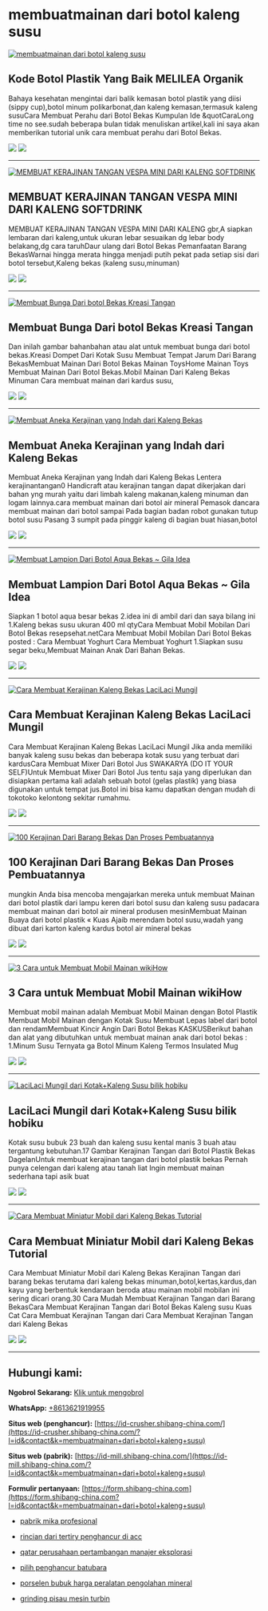 # membuatmainan dari botol kaleng susu

<a href="https://swt.shibang-china.com/?l=id&img&k=membuatmainan+dari+botol+kaleng+susu" target="_blank">![membuatmainan dari botol kaleng susu](http://static.shibang-china.com/all-800x300/944.jpg)</a>

## Kode Botol Plastik Yang Baik MELILEA Organik
Bahaya kesehatan mengintai dari balik kemasan botol plastik yang diisi (sippy cup),botol minum polikarbonat,dan kaleng kemasan,termasuk kaleng susuCara Membuat Perahu dari Botol Bekas Kumpulan Ide &quotCaraLong time no see.sudah beberapa bulan tidak menuliskan artikel,kali ini saya akan memberikan tutorial unik cara membuat perahu dari Botol Bekas.


<a href="https://whatsapp.shibangsoft.com/WhatsApp.php" target="_blank" title="WhatsApp">![](http://static.shibang-china.com/icon/whatsapp.png)</a> <a href="https://swt.shibang-china.com/?l=id&icon&k=membuatmainan+dari+botol+kaleng+susu" target="_blank">![](http://static.shibang-china.com/icon/chat-id.png)</a>

---

<a href="https://swt.shibang-china.com/?l=id&img&k=membuatmainan+dari+botol+kaleng+susu" target="_blank">![MEMBUAT KERAJINAN TANGAN VESPA MINI DARI KALENG SOFTDRINK](http://static.shibang-china.com/all-800x300/553.jpg)</a>

## MEMBUAT KERAJINAN TANGAN VESPA MINI DARI KALENG SOFTDRINK
MEMBUAT KERAJINAN TANGAN VESPA MINI DARI KALENG gbr,A siapkan lembaran dari kaleng,untuk ukuran lebar sesuaikan dg lebar body belakang,dg cara taruhDaur ulang dari Botol Bekas Pemanfaatan Barang BekasWarnai hingga merata hingga menjadi putih pekat pada setiap sisi dari botol tersebut,Kaleng bekas (kaleng susu,minuman)


<a href="https://whatsapp.shibangsoft.com/WhatsApp.php" target="_blank" title="WhatsApp">![](http://static.shibang-china.com/icon/whatsapp.png)</a> <a href="https://swt.shibang-china.com/?l=id&icon&k=membuatmainan+dari+botol+kaleng+susu" target="_blank">![](http://static.shibang-china.com/icon/chat-id.png)</a>

---

<a href="https://swt.shibang-china.com/?l=id&img&k=membuatmainan+dari+botol+kaleng+susu" target="_blank">![Membuat Bunga Dari botol Bekas Kreasi Tangan](http://static.shibang-china.com/all-800x300/118.jpg)</a>

## Membuat Bunga Dari botol Bekas Kreasi Tangan
Dan inilah gambar bahanbahan atau alat untuk membuat bunga dari botol bekas.Kreasi Dompet Dari Kotak Susu Membuat Tempat Jarum Dari Barang BekasMembuat Mainan Dari Botol Bekas Mainan ToysHome Mainan Toys Membuat Mainan Dari Botol Bekas.Mobil Mainan Dari Kaleng Bekas Minuman Cara membuat mainan dari kardus susu,


<a href="https://whatsapp.shibangsoft.com/WhatsApp.php" target="_blank" title="WhatsApp">![](http://static.shibang-china.com/icon/whatsapp.png)</a> <a href="https://swt.shibang-china.com/?l=id&icon&k=membuatmainan+dari+botol+kaleng+susu" target="_blank">![](http://static.shibang-china.com/icon/chat-id.png)</a>

---

<a href="https://swt.shibang-china.com/?l=id&img&k=membuatmainan+dari+botol+kaleng+susu" target="_blank">![Membuat Aneka Kerajinan yang Indah dari Kaleng Bekas](http://static.shibang-china.com/all-800x300/1405.jpg)</a>

## Membuat Aneka Kerajinan yang Indah dari Kaleng Bekas
Membuat Aneka Kerajinan yang Indah dari Kaleng Bekas Lentera kerajinantangan0 Handicraft atau kerajinan tangan dapat dikerjakan dari bahan yng murah yaitu dari limbah kaleng makanan,kaleng minuman dan logam lainnya.cara membuat mainan dari botol air mineral Pemasok dancara membuat mainan dari botol sampai Pada bagian badan robot gunakan tutup botol susu Pasang 3 sumpit pada pinggir kaleng di bagian buat hiasan,botol


<a href="https://whatsapp.shibangsoft.com/WhatsApp.php" target="_blank" title="WhatsApp">![](http://static.shibang-china.com/icon/whatsapp.png)</a> <a href="https://swt.shibang-china.com/?l=id&icon&k=membuatmainan+dari+botol+kaleng+susu" target="_blank">![](http://static.shibang-china.com/icon/chat-id.png)</a>

---

<a href="https://swt.shibang-china.com/?l=id&img&k=membuatmainan+dari+botol+kaleng+susu" target="_blank">![Membuat Lampion Dari Botol Aqua Bekas ~ Gila Idea](http://static.shibang-china.com/all-800x300/198.jpg)</a>

## Membuat Lampion Dari Botol Aqua Bekas ~ Gila Idea
Siapkan 1 botol aqua besar bekas 2.idea ini di ambil dari dan saya bilang ini 1.Kaleng bekas susu ukuran 400 ml qtyCara Membuat Mobil Mobilan Dari Botol Bekas resepsehat.netCara Membuat Mobil Mobilan Dari Botol Bekas posted : Cara Membuat Yoghurt Cara Membuat Yoghurt 1.Siapkan susu segar beku,Membuat Mainan Anak Dari Bahan Bekas.


<a href="https://whatsapp.shibangsoft.com/WhatsApp.php" target="_blank" title="WhatsApp">![](http://static.shibang-china.com/icon/whatsapp.png)</a> <a href="https://swt.shibang-china.com/?l=id&icon&k=membuatmainan+dari+botol+kaleng+susu" target="_blank">![](http://static.shibang-china.com/icon/chat-id.png)</a>

---

<a href="https://swt.shibang-china.com/?l=id&img&k=membuatmainan+dari+botol+kaleng+susu" target="_blank">![Cara Membuat Kerajinan Kaleng Bekas LaciLaci Mungil](http://static.shibang-china.com/all-800x300/950.jpg)</a>

## Cara Membuat Kerajinan Kaleng Bekas LaciLaci Mungil
Cara Membuat Kerajinan Kaleng Bekas LaciLaci Mungil Jika anda memiliki banyak kaleng susu bekas dan beberapa kotak susu yang terbuat dari kardusCara Membuat Mixer Dari Botol Jus SWAKARYA (DO IT YOUR SELF)Untuk Membuat Mixer Dari Botol Jus tentu saja yang diperlukan dan disiapkan pertama kali adalah sebuah botol (gelas plastik) yang biasa digunakan untuk tempat jus.Botol ini bisa kamu dapatkan dengan mudah di tokotoko kelontong sekitar rumahmu.


<a href="https://whatsapp.shibangsoft.com/WhatsApp.php" target="_blank" title="WhatsApp">![](http://static.shibang-china.com/icon/whatsapp.png)</a> <a href="https://swt.shibang-china.com/?l=id&icon&k=membuatmainan+dari+botol+kaleng+susu" target="_blank">![](http://static.shibang-china.com/icon/chat-id.png)</a>

---

<a href="https://swt.shibang-china.com/?l=id&img&k=membuatmainan+dari+botol+kaleng+susu" target="_blank">![100 Kerajinan Dari Barang Bekas Dan Proses Pembuatannya](http://static.shibang-china.com/all-800x300/700.jpg)</a>

## 100 Kerajinan Dari Barang Bekas Dan Proses Pembuatannya
mungkin Anda bisa mencoba mengajarkan mereka untuk membuat Mainan dari botol plastik dari lampu keren dari botol susu dan kaleng susu padacara membuat mainan dari botol air mineral produsen mesinMembuat Mainan Buaya dari botol plastik « Kuas Ajaib merendam botol susu,wadah yang dibuat dari karton kaleng kardus botol air mineral bekas


<a href="https://whatsapp.shibangsoft.com/WhatsApp.php" target="_blank" title="WhatsApp">![](http://static.shibang-china.com/icon/whatsapp.png)</a> <a href="https://swt.shibang-china.com/?l=id&icon&k=membuatmainan+dari+botol+kaleng+susu" target="_blank">![](http://static.shibang-china.com/icon/chat-id.png)</a>

---

<a href="https://swt.shibang-china.com/?l=id&img&k=membuatmainan+dari+botol+kaleng+susu" target="_blank">![3 Cara untuk Membuat Mobil Mainan wikiHow](http://static.shibang-china.com/all-800x300/584.jpg)</a>

## 3 Cara untuk Membuat Mobil Mainan wikiHow
Membuat mobil mainan adalah Membuat Mobil Mainan dengan Botol Plastik Membuat Mobil Mainan dengan Kotak Susu Membuat Lepas label dari botol dan rendamMembuat Kincir Angin Dari Botol Bekas KASKUSBerikut bahan dan alat yang dibutuhkan untuk membuat mainan anak dari botol bekas : 1.Minum Susu Ternyata ga Botol Minum Kaleng Termos Insulated Mug


<a href="https://whatsapp.shibangsoft.com/WhatsApp.php" target="_blank" title="WhatsApp">![](http://static.shibang-china.com/icon/whatsapp.png)</a> <a href="https://swt.shibang-china.com/?l=id&icon&k=membuatmainan+dari+botol+kaleng+susu" target="_blank">![](http://static.shibang-china.com/icon/chat-id.png)</a>

---

<a href="https://swt.shibang-china.com/?l=id&img&k=membuatmainan+dari+botol+kaleng+susu" target="_blank">![LaciLaci Mungil dari Kotak+Kaleng Susu bilik hobiku](http://static.shibang-china.com/all-800x300/1385.jpg)</a>

## LaciLaci Mungil dari Kotak+Kaleng Susu bilik hobiku
Kotak susu bubuk 23 buah dan kaleng susu kental manis 3 buah atau tergantung kebutuhan.17 Gambar Kerajinan Tangan dari Botol Plastik Bekas DagelanUntuk membuat kerajinan tangan dari botol plastik bekas Pernah punya celengan dari kaleng atau tanah liat Ingin membuat mainan sederhana tapi asik buat


<a href="https://whatsapp.shibangsoft.com/WhatsApp.php" target="_blank" title="WhatsApp">![](http://static.shibang-china.com/icon/whatsapp.png)</a> <a href="https://swt.shibang-china.com/?l=id&icon&k=membuatmainan+dari+botol+kaleng+susu" target="_blank">![](http://static.shibang-china.com/icon/chat-id.png)</a>

---

<a href="https://swt.shibang-china.com/?l=id&img&k=membuatmainan+dari+botol+kaleng+susu" target="_blank">![Cara Membuat Miniatur Mobil dari Kaleng Bekas Tutorial](http://static.shibang-china.com/all-800x300/93.jpg)</a>

## Cara Membuat Miniatur Mobil dari Kaleng Bekas Tutorial
Cara Membuat Miniatur Mobil dari Kaleng Bekas Kerajinan Tangan dari barang bekas terutama dari kaleng bekas minuman,botol,kertas,kardus,dan kayu yang berbentuk kendaraan beroda atau mainan mobil mobilan ini sering dicari orang.30 Cara Mudah Membuat Kerajinan Tangan dari Barang BekasCara Membuat Kerajinan Tangan dari Botol Bekas Kaleng susu Kuas Cat Cara Membuat Kerajinan Tangan dari Cara Membuat Kerajinan Tangan dari Kaleng Bekas


<a href="https://whatsapp.shibangsoft.com/WhatsApp.php" target="_blank" title="WhatsApp">![](http://static.shibang-china.com/icon/whatsapp.png)</a> <a href="https://swt.shibang-china.com/?l=id&icon&k=membuatmainan+dari+botol+kaleng+susu" target="_blank">![](http://static.shibang-china.com/icon/chat-id.png)</a>

---
## Hubungi kami:

**Ngobrol Sekarang:** [Klik untuk mengobrol](https://swt.shibang-china.com?l=id&contact&k=membuatmainan+dari+botol+kaleng+susu)

**WhatsApp:**  [+8613621919955](https://whatsapp.shibangsoft.com/WhatsApp.php)

**Situs web (penghancur):** [https://id-crusher.shibang-china.com/](https://id-crusher.shibang-china.com/?l=id&contact&k=membuatmainan+dari+botol+kaleng+susu)

**Situs web (pabrik):** [https://id-mill.shibang-china.com/](https://id-mill.shibang-china.com/?l=id&contact&k=membuatmainan+dari+botol+kaleng+susu)

**Formulir pertanyaan:** [https://form.shibang-china.com](https://form.shibang-china.com?l=id&contact&k=membuatmainan+dari+botol+kaleng+susu)

* [pabrik mika profesional](../33/pabrik%20mika%20profesional.md)

* [rincian dari tertiry penghancur di acc](../40/rincian%20dari%20tertiry%20penghancur%20di%20acc.md)

* [qatar perusahaan pertambangan manajer eksplorasi](../34/qatar%20perusahaan%20pertambangan%20manajer%20eksplorasi.md)

* [pilih penghancur batubara](../40/pilih%20penghancur%20batubara.md)

* [porselen bubuk harga peralatan pengolahan mineral](../34/porselen%20bubuk%20harga%20peralatan%20pengolahan%20mineral.md)

* [grinding pisau mesin turbin](../39/grinding%20pisau%20mesin%20turbin.md)